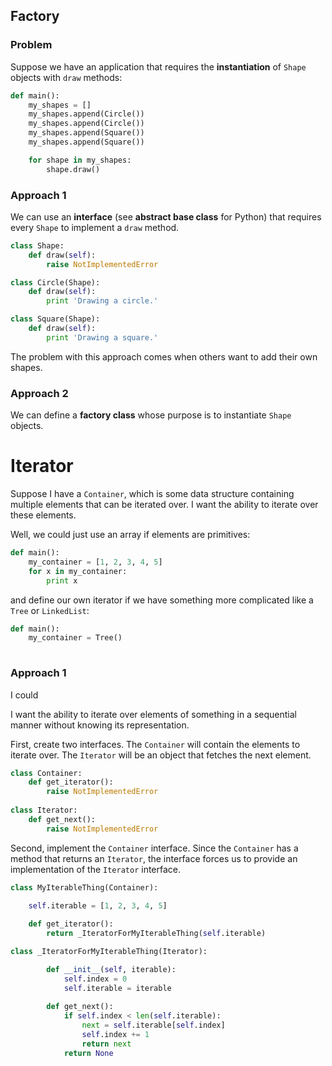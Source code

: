 ## Factory

### Problem

Suppose we have an application that requires the **instantiation** of `Shape` objects with `draw` methods:

```python
def main():
    my_shapes = []
    my_shapes.append(Circle())
    my_shapes.append(Circle())
    my_shapes.append(Square())
    my_shapes.append(Square())

    for shape in my_shapes:
        shape.draw()
```

### Approach 1

We can use an **interface** (see **abstract base class** for Python) that requires every `Shape` to implement a `draw` method.

```python
class Shape:
    def draw(self):
        raise NotImplementedError

class Circle(Shape):
    def draw(self):
        print 'Drawing a circle.'

class Square(Shape):
    def draw(self):
        print 'Drawing a square.'
```

The problem with this approach comes when others want to add their own shapes.

### Approach 2

We can define a **factory class** whose purpose is to instantiate `Shape` objects.




# Iterator
Suppose I have a `Container`, which is some data structure containing multiple elements that can be iterated over.  I want the ability to iterate over these elements.

Well, we could just use an array if elements are primitives:

```python
def main():
    my_container = [1, 2, 3, 4, 5]
    for x in my_container:
        print x
```

and define our own iterator if we have something more complicated like a `Tree` or `LinkedList`:

```python
def main():
    my_container = Tree()
    
```


### Approach 1

I could 




I want the ability to iterate over elements of something in a sequential manner without knowing its representation.

First, create two interfaces.  The `Container` will contain the elements to iterate over.  The `Iterator` will be an object that fetches the next element.

```python
class Container:
    def get_iterator():
        raise NotImplementedError
        
class Iterator:
    def get_next():
        raise NotImplementedError
```

Second, implement the `Container` interface.  Since the `Container` has a method that returns an `Iterator`, the interface forces us to provide an implementation of the `Iterator` interface.

```python
class MyIterableThing(Container):

    self.iterable = [1, 2, 3, 4, 5]
    
    def get_iterator():
        return _IteratorForMyIterableThing(self.iterable)

class _IteratorForMyIterableThing(Iterator):

        def __init__(self, iterable):
            self.index = 0
            self.iterable = iterable
    
        def get_next():
            if self.index < len(self.iterable):
                next = self.iterable[self.index]
                self.index += 1
                return next
            return None
```


